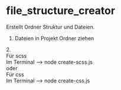 # file_structure_creator

Erstellt Ordner Struktur und Dateien.<br>
1. Dateien in Projekt Ordner ziehen<br>

2.<br>
    Für scss<br>
    Im Terminal -->  node create-scss.js<br>
    oder<br>
    Für css<br>
    Im Terminal -->  node create-css.js
